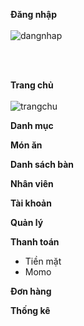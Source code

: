 
<b>Đăng nhập</b>
<br><br>
![dangnhap](https://github.com/vtnghia16/Restaurant-project/assets/80100031/d7d0f499-2c6d-4221-8546-7ea140da85fc)

<br><br>

<b>Trang chủ</b>
<br><br>
![trangchu](https://github.com/vtnghia16/Restaurant-project/assets/80100031/06489fb8-8d85-4a43-b096-d125c02ac525)


<b>Danh mục</b>

<b>Món ăn</b>

<b>Danh sách bàn</b>

<b>Nhân viên</b>

<b>Tài khoản</b>

<b>Quản lý</b>

<b>Thanh toán</b>
- Tiền mặt
- Momo

<b>Đơn hàng</b>

<b>Thống kê</b>







